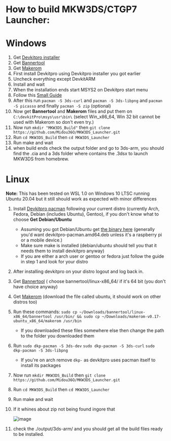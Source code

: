 # How to build MKW3DS/CTGP7 Launcher:


# Windows
1. Get [Devkitpro installer](https://github.com/devkitPro/installer/releases)
2. Get [Bannertool](https://github.com/Steveice10/bannertool/releases/tag/1.2.0)
3. Get [Makerom](https://github.com/3DSGuy/Project_CTR/releases/tag/makerom-v0.17)
4. First install Devkitpro using Devkitpro installer you got earlier
5. Uncheck everything except DevkitARM
6. Install and wait
7. When the installation ends start MSYS2 on Devkitpro start menu
8. Follow this [Small Guide](https://gbatemp.net/threads/help-falied-to-compile-fbi-with-devkitpro-3-0-3.514546/#post-8211852)
9. After this run `pacman -S 3ds-curl` and `pacman -S 3ds-libpng` and `pacman -S picasso` and finally `pacman -S zip` (optional)
10. Now get **Bannertool** and **Makerom** files and put them on `C:\devkitPro\msys\usr\bin\` (select Win_x86_64, Win 32 bit cannot be used with Makerom so don't even try.)
11. Now run `mkdir "MKW3DS_Build"` then `git clone https://github.com/Midou36O/MKW3DS_Launcher.git`
12. Run `cd MKW3DS_Build` then `cd MKW3DS_Launcher`
13. Run make and wait
14. when build ends check the output folder and go to 3ds-arm, you should find the .cia and a 3ds folder where contains the .3dsx to launch MKW3DS from homebrew.

# Linux
 **Note:** This has been tested on WSL 1.0 on Windows 10 LTSC running Ubuntu 20.04 but it still should work as expected with minor differences
 
 1. Install [Devkitpro pacman](https://devkitpro.org/wiki/devkitPro_pacman) following your current distro (currently Arch, Fedora, Debian (includes Ubuntu), Gentoo), if you don't know what to choose **Get Debian/Ubuntu**
    - Assuming you got Debian/Ubuntu get [the binary here](https://github.com/devkitPro/pacman/releases/tag/v1.0.2) (generally you'd want devkitpro-pacman.amd64.deb unless it's a raspberry pi or a mobile device.)
    - Make sure make is installed (debian/ubuntu should tell you that it needs them to install devkitpro anyway)
    - If you are either a arch user or gentoo or fedora just follow the guide in step 1 and look for your distro
 2. After installing devkitpro on your distro logout and log back in.
 3. Get [Bannertool](https://github.com/Steveice10/bannertool/releases/tag/1.2.0) ( choose bannertool/linux-x86_64/ if it's 64 bit (you don't have choice anyway)
 4. Get [Makerom](https://github.com/3DSGuy/Project_CTR/releases/tag/makerom-v0.17) (download the file called ubuntu, it should work on other distros too)
 5. Run these commands: `sudo cp ~/Downloads/bannertool/linux-x86_64/bannertool /usr/bin/ && sudo cp ~/Downloads/makerom-v0.17-ubuntu_x86_64/makerom /usr/bin`
    - If you downloaded these files somewhere else then change the path to the folder you downloaded them
 6. Run `sudo dkp-pacman -S 3ds-dev` `sudo dkp-pacman -S 3ds-curl` `sudo dkp-pacman -S 3ds-libpng`
    - If you're on arch remove `dkp-` as devkitpro uses pacman itself to install its packages
 7. Now run `mkdir MKW3DS_Build` then `git clone https://github.com/Midou36O/MKW3DS_Launcher.git`
 8. Run `cd MKW3DS_Build` then `cd MKW3DS_Launcher`
 9. Run make and wait
 10. If it whines about zip not being found ingore that
 
     ![image](https://user-images.githubusercontent.com/45198486/125319993-3069a800-e333-11eb-8633-8bacc51ec059.png)

 11. check the ./output/3ds-arm/ and you should get all the build files ready to be installed.

